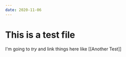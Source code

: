 ```yaml
---
date: 2020-11-06
---
```


# This is a test file
I'm going to *try* and link things here like [[Another Test]]